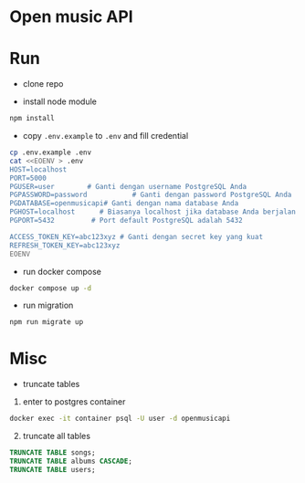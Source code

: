 # Open music API

# Run
- clone repo

- install node module
```sh
npm install
```

- copy `.env.example` to `.env` and fill credential
```sh
cp .env.example .env
cat <<EOENV > .env
HOST=localhost
PORT=5000
PGUSER=user        # Ganti dengan username PostgreSQL Anda
PGPASSWORD=password           # Ganti dengan password PostgreSQL Anda
PGDATABASE=openmusicapi# Ganti dengan nama database Anda
PGHOST=localhost      # Biasanya localhost jika database Anda berjalan di komputer yang sama
PGPORT=5432         # Port default PostgreSQL adalah 5432

ACCESS_TOKEN_KEY=abc123xyz # Ganti dengan secret key yang kuat
REFRESH_TOKEN_KEY=abc123xyz
EOENV
```

- run docker compose
```sh
docker compose up -d
```

- run migration
```sh
npm run migrate up
```


# Misc

- truncate tables

1. enter to postgres container
```sh
docker exec -it container psql -U user -d openmusicapi
```

2. truncate all tables
```sql
TRUNCATE TABLE songs;
TRUNCATE TABLE albums CASCADE;
TRUNCATE TABLE users;
```